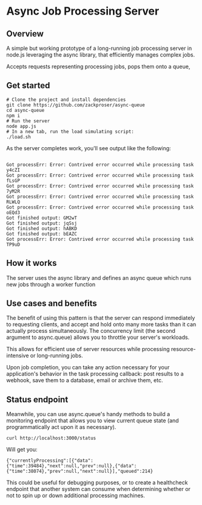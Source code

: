 # Async Job Processing Server

## Overview

A simple but working prototype of a long-running job processing server in node.js leveraging the async library, that efficiently manages complex jobs.

Accepts requests representing processing jobs, pops them onto a queue,

## Get started

```
# Clone the project and install dependencies
git clone https://github.com/zackproser/async-queue
cd async-queue
npm i
# Run the server
node app.js
# In a new tab, run the load simulating script:
./load.sh
```
As the server completes work, you'll see output like the following:

```

Got processErr: Error: Contrived error occurred while processing task y4cZI
Got processErr: Error: Contrived error occurred while processing task fLsGP
Got processErr: Error: Contrived error occurred while processing task 7yM2R
Got processErr: Error: Contrived error occurred while processing task RLWLQ
Got processErr: Error: Contrived error occurred while processing task oEQd3
Got finished output: GM2wT
Got finished output: jqSsj
Got finished output: hABKD
Got finished output: bEAZC
Got processErr: Error: Contrived error occurred while processing task TP9uD

```

## How it works

The server uses the async library and defines an async queue which runs new jobs through a worker function

## Use cases and benefits

The benefit of using this pattern is that the server can respond immediately to requesting clients, and accept and hold onto many more tasks than it can actually process simultaneously. The concurrency limit (the second argument to async.queue) allows you to throttle your server's workloads.

This allows for efficient use of server resources while processing resource-intensive or long-running jobs.

Upon job completion, you can take any action necessary for your application's behavior in the task processing callback: post results to a webhook, save them to a database, email or archive them, etc.

## Status endpoint
Meanwhile, you can use async.queue's handy methods to build a monitoring endpoint that allows you to view current queue state (and programmatically act upon it as necessary).

```
curl http://localhost:3000/status
```

Will get you:

```
{"currentlyProcessing":[{"data":{"time":39484},"next":null,"prev":null},{"data":{"time":38074},"prev":null,"next":null}],"queued":214}
```

This could be useful for debugging purposes, or to create a healthcheck endpoint that another system can consume when determining whether or not to spin up or down additional processing machines.
